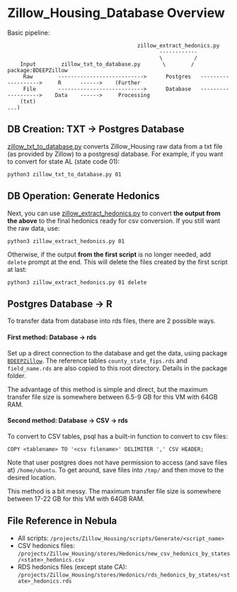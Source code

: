 # Zillow_Housing_Database Overview

Basic pipeline:
```
                                         zillow_extract_hedonics.py
                                                ------------                                                
                                                \          /                                                
    Input        zillow_txt_to_database.py       \        /  package:BDEEPZillow                                              
     Raw        --------------------------->      Postgres   ------------------->     R      ------>    (Further   
     File       --------------------------->      Database   ------------------->    Data    ------>     Processing
    (txt)                                                                                          ...)      
```

## DB Creation: TXT -> Postgres Database
[zillow_txt_to_database.py](./DB_creation/zillow_txt_to_database.py) converts Zillow_Housing raw data from a txt file (as provided by Zillow) to a postgresql database. For example, if you want to convert for state AL (state code 01):
```
python3 zillow_txt_to_database.py 01
```

## DB Operation: Generate Hedonics
Next, you can use [zillow_extract_hedonics.py](./DB_operations/zillow_extract_hedonics.py) to convert **the output from the above** to the final hedonics ready for csv conversion. If you still want the raw data, use:
```
python3 zillow_extract_hedonics.py 01
```
Otherwise, if the output **from the first script** is no longer needed, add `delete` prompt at the end. This will delete the files created by the first script at last:
```
python3 zillow_extract_hedonics.py 01 delete
```

## Postgres Database -> R
To transfer data from database into rds files, there are 2 possible ways.

#### First method: Database -> rds

Set up a direct connection to the database and get the data, using package [`BDEEPZillow`](./BDEEPZillow/). The reference tables `county_state_fips.rds` and `field_name.rds` are also copied to this root directory. Details in the package folder.

The advantage of this method is simple and direct, but the maximum transfer file size is somewhere between 6.5-9 GB for this VM with 64GB RAM.

#### Second method: Database -> CSV -> rds

To convert to CSV tables, psql has a built-in function to convert to csv files:
```
COPY <tablename> TO '<csv filename>' DELIMITER ',' CSV HEADER;
```
Note that user postgres does not have permission to access (and save files at) `/home/ubuntu`. To get around, save files into `/tmp/` and then move to the desired location.

This method is a bit messy. The maximum transfer file size is somewhere between 17-22 GB for this VM with 64GB RAM.

## File Reference in Nebula
- All scripts: `/projects/Zillow_Housing/scripts/Generate/<script_name>`
- CSV hedonics files: `/projects/Zillow_Housing/stores/Hedonics/new_csv_hedonics_by_states/<state>_hedonics.csv`
- RDS hedonics files (except state CA): `/projects/Zillow_Housing/stores/Hedonics/rds_hedonics_by_states/<state>_hedonics.rds`
